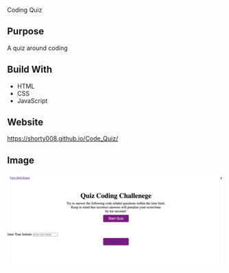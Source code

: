 Coding Quiz

## Purpose
A quiz around coding

## Build With
* HTML 
* CSS 
* JavaScript

## Website 
https://shorty008.github.io/Code_Quiz/

## Image

![quiz](./assets/images/Quiz.png)

